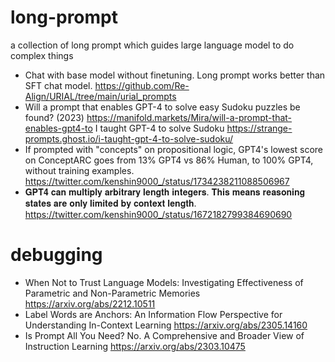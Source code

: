 # long-prompt
a collection of long prompt which guides large language model to do complex things

* Chat with base model without finetuning. Long prompt works better than SFT chat model. https://github.com/Re-Align/URIAL/tree/main/urial_prompts
* Will a prompt that enables GPT-4 to solve easy Sudoku puzzles be found? (2023) https://manifold.markets/Mira/will-a-prompt-that-enables-gpt4-to I taught GPT-4 to solve Sudoku https://strange-prompts.ghost.io/i-taught-gpt-4-to-solve-sudoku/
* If prompted with "concepts" on propositional logic, GPT4's lowest score on ConceptARC goes from 13% GPT4 vs 86% Human, to 100% GPT4, without training examples. https://twitter.com/kenshin9000_/status/1734238211088506967
* 𝐆𝐏𝐓𝟒 𝐜𝐚𝐧 𝐦𝐮𝐥𝐭𝐢𝐩𝐥𝐲 𝐚𝐫𝐛𝐢𝐭𝐫𝐚𝐫𝐲 𝐥𝐞𝐧𝐠𝐭𝐡 𝐢𝐧𝐭𝐞𝐠𝐞𝐫𝐬. 𝐓𝐡𝐢𝐬 𝐦𝐞𝐚𝐧𝐬 𝐫𝐞𝐚𝐬𝐨𝐧𝐢𝐧𝐠 𝐬𝐭𝐚𝐭𝐞𝐬 𝐚𝐫𝐞 𝐨𝐧𝐥𝐲 𝐥𝐢𝐦𝐢𝐭𝐞𝐝 𝐛𝐲 𝐜𝐨𝐧𝐭𝐞𝐱𝐭 𝐥𝐞𝐧𝐠𝐭𝐡. https://twitter.com/kenshin9000_/status/1672182799384690690

# debugging

* When Not to Trust Language Models: Investigating Effectiveness of Parametric and Non-Parametric Memories https://arxiv.org/abs/2212.10511
* Label Words are Anchors: An Information Flow Perspective for Understanding In-Context Learning https://arxiv.org/abs/2305.14160
* Is Prompt All You Need? No. A Comprehensive and Broader View of Instruction Learning https://arxiv.org/abs/2303.10475

